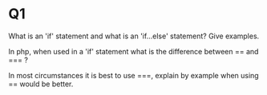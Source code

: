 # Q1

What is an 'if' statement and what is an 'if...else' statement? Give examples.

 
In php, when used in a 'if' statement what is the difference between == and === ?


In most circumstances it is best to use ===, explain by example when using == would be better.
